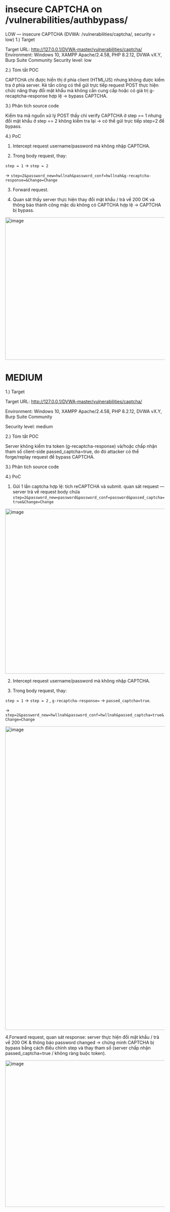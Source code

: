 # insecure CAPTCHA on /vulnerabilities/authbypass/
LOW — insecure CAPTCHA (DVWA: /vulnerabilities/captcha/, security = low)
1.) Target

Target URL: http://127.0.0.1/DVWA-master/vulnerabilities/captcha/
Environment: Windows 10, XAMPP Apache/2.4.58, PHP 8.2.12, DVWA vX.Y, Burp Suite Community
Security level: low

2.) Tóm tắt POC

CAPTCHA chỉ được hiển thị ở phía client (HTML/JS) nhưng không được kiểm tra ở phía server. Kẻ tấn công có thể gửi trực tiếp request POST thực hiện chức năng thay đổi mật khẩu mà không cần cung cấp hoặc có giá trị g-recaptcha-response hợp lệ → bypass CAPTCHA.

3.) Phân tích source code

Kiểm tra mã nguồn xử lý POST thấy chỉ verify CAPTCHA ở step == 1 nhưng đổi mật khẩu ở step == 2 không kiểm tra lại → có thể gửi trực tiếp step=2 để bypass.

4.) PoC

1. Intercept request username/password mà không nhập CAPTCHA.

2. Trong body request, thay:
   
`step = 1` → `step = 2`

→ `step=2&password_new=hwllnah&password_conf=hwllnah&g-recaptcha-response=&Change=Change`

3. Forward request.

4. Quan sát thấy server thực hiện thay đổi mật khẩu / trả về 200 OK và thông báo thành công mặc dù không có CAPTCHA hợp lệ → CAPTCHA bị bypass.
<img width="756" height="450" alt="image" src="https://github.com/user-attachments/assets/ba9a6267-6307-436d-85cf-3ac3736fbbf2" />

# MEDIUM 
1.) Target

Target URL: http://127.0.0.1/DVWA-master/vulnerabilities/captcha/

Environment: Windows 10, XAMPP Apache/2.4.58, PHP 8.2.12, DVWA vX.Y, Burp Suite Community

Security level: medium

2.) Tóm tắt POC

Server không kiểm tra token (g-recaptcha-response) và/hoặc chấp nhận tham số client-side passed_captcha=true, do đó attacker có thể forge/replay request để bypass CAPTCHA.

3.) Phân tích source code


4.) PoC

1. Gửi 1 lần captcha hợp lệ: tích reCAPTCHA và submit. quan sát request — server trả về request body chứa `step=2&password_new=password&password_conf=password&passed_captcha=true&Change=Change`

<img width="742" height="521" alt="image" src="https://github.com/user-attachments/assets/f1489b16-96b7-4277-848e-9f61af837e4f" />

2. Intercept request username/password mà không nhập CAPTCHA.

3. Trong body request, thay:

`step = 1` → `step = 2` , `g-recaptcha-response=` → `passed_captcha=true`.

→ `step=2&password_new=hwllnah&password_conf=hwllnah&passed_captcha=true&Change=Change`

<img width="1168" height="959" alt="image" src="https://github.com/user-attachments/assets/b22b7df8-3c7d-4220-83ec-a3ce7b1cb00e" />

4.Forward request, quan sát response: server thực hiện đổi mật khẩu / trả về 200 OK & thông báo password changed → chứng minh CAPTCHA bị bypass bằng cách điều chỉnh step và thay tham số (server chấp nhận passed_captcha=true / không ràng buộc token).

<img width="743" height="463" alt="image" src="https://github.com/user-attachments/assets/7ee301ac-429b-4391-8fcb-f0be2e92d14a" />


